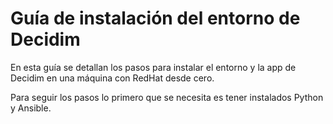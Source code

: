 # Guía de instalación del entorno de Decidim

En esta guía se detallan los pasos para instalar el entorno y la app de Decidim en una máquina con RedHat desde cero.

Para seguir los pasos lo primero que se necesita es tener instalados Python y Ansible.
